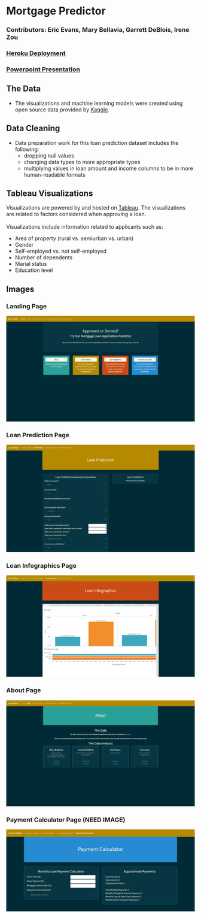 # Mortgage Predictor
### Contributors: Eric Evans, Mary Bellavia, Garrett DeBlois, Irene Zou

### [Heroku Deployment](https://washu-loan-helper.herokuapp.com/)
### [Powerpoint Presentation](https://docs.google.com/presentation/d/1YvpWaZ6Z7660EuGpmu68Yw7IGulIyOEd-zjV2looudo/edit?usp=sharing)

## The Data
* The visualizations and machine learning models were created using open source data provided by [Kaggle](https://www.kaggle.com/altruistdelhite04/loan-prediction-problem-dataset). 

## Data Cleaning
* Data preparation work for this loan prediction dataset includes the following:
  - dropping null values
  - changing data types to more appropriate types
  - multiplying values in loan amount and income columns to be in more human-readable formats

## Tableau Visualizations
Visualizations are powered by and hosted on [Tableau](https://public.tableau.com/profile/eric.evans4196#!/vizhome/project3_16190583513880/LoanFactorsDB2). The visualizations are related to factors considered when approving a loan.<br>
<br>Visualizations include information related to applicants such as:
* Area of property (rural vs. semiurban vs. urban)
* Gender
* Self-employed vs. not self-employed
* Number of dependents
* Marial status
* Education level

## Images
### Landing Page
![Landing Page](static/images/Screen.PNG)
### Loan Prediction Page
![Loan Prediction Page](static/images/Screen1.PNG)
### Loan Infographics Page
![Loan Infographics Page](static/images/Screen2.PNG)
### About Page
![About Page](static/images/Screen3.PNG)
### Payment Calculator Page (NEED IMAGE)
![Payment Calculator Page](static/images/Screen4.PNG)
